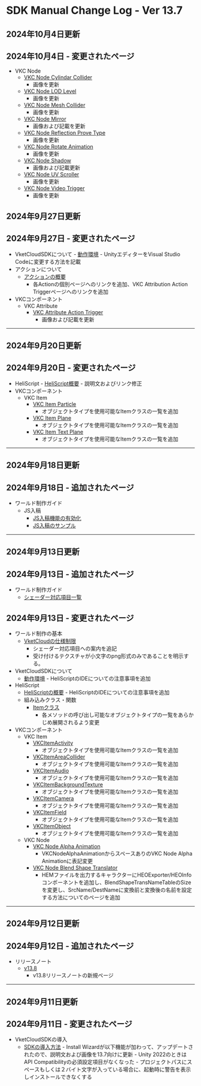 # SDK Manual Change Log - Ver 13.7

## 2024年10月4日更新

## 2024年10月4日 - 変更されたページ
- VKC Node
    - [VKC Node Cylindar Collider](https://vrhikky.github.io/VketCloudSDK_Documents/13.7/VKCComponents/VKCNodeCylinderCollider.html)
        - 画像を更新
    - [VKC Node LOD Level](https://vrhikky.github.io/VketCloudSDK_Documents/13.7/VKCComponents/VKCNodeLODLevel.html)
        - 画像を更新
    - [VKC Node Mesh Collider](https://vrhikky.github.io/VketCloudSDK_Documents/13.7/VKCComponents/VKCNodeMeshCollider.html)
        - 画像を更新
    - [VKC Node Mirror](https://vrhikky.github.io/VketCloudSDK_Documents/13.7/VKCComponents/VKCNodeMirror.html)
        - 画像および記載を更新
    - [VKC Node Reflection Prove Type](https://vrhikky.github.io/VketCloudSDK_Documents/13.7/VKCComponents/VKCNodeReflectionProbeType.html)
        - 画像を更新
    - [VKC Node Rotate Animation](https://vrhikky.github.io/VketCloudSDK_Documents/13.7/VKCComponents/VKCNodeRotateAnimation.html)
        - 画像を更新
    - [VKC Node Shadow](https://vrhikky.github.io/VketCloudSDK_Documents/13.7/VKCComponents/VKCNodeShadow.html)
        - 画像および記載更新
    - [VKC Node UV Scroller](https://vrhikky.github.io/VketCloudSDK_Documents/13.7/VKCComponents/VKCNodeUVScroller.html)
        - 画像を更新
    - [VKC Node Video Trigger](https://vrhikky.github.io/VketCloudSDK_Documents/13.7/VKCComponents/VKCNodeVideoTrigger.html)
        - 画像を更新

## 2024年9月27日更新

## 2024年9月27日 - 変更されたページ

- VketCloudSDKについて
      - [動作環境](https://vrhikky.github.io/VketCloudSDK_Documents/13.7/AboutVketCloudSDK/OperatingEnvironment.html)
          - UnityエディターをVisual Studio Codeに変更する方法を記載
- アクションについて
    - [アクションの概要](https://vrhikky.github.io/VketCloudSDK_Documents/13.7/Actions/ActionsOverview.html)
        - 各Actionの個別ページへのリンクを追加、VKC Attribution Action Triggerページへのリンクを追加
- VKCコンポーネント
    - VKC Attribute
        - [VKC Attribute Action Trigger](https://vrhikky.github.io/VketCloudSDK_Documents/13.7/VKCComponents/VKCAttributeActionTrigger.html)
            - 画像および記載を更新

---

## 2024年9月20日更新

## 2024年9月20日 - 変更されたページ

- HeliScript
      - [HeliScript概要](https://vrhikky.github.io/VketCloudSDK_Documents/13.7/hs/hs_overview.html)
          - 説明文およびリンク修正
- VKCコンポーネント
    - VKC Item
        - [VKC Item Particle](https://vrhikky.github.io/VketCloudSDK_Documents/13.4/en/VKCComponents/VKCItemParticle.html)
            - オブジェクトタイプを使用可能なItemクラスの一覧を追加
        - [VKC Item Plane](https://vrhikky.github.io/VketCloudSDK_Documents/13.4/VKCComponents/VKCItemPlane.html)
            - オブジェクトタイプを使用可能なItemクラスの一覧を追加
        - [VKC Item Text Plane](https://vrhikky.github.io/VketCloudSDK_Documents/13.4/VKCComponents/VKCItemPlane.html)
            - オブジェクトタイプを使用可能なItemクラスの一覧を追加

---

## 2024年9月18日更新

## 2024年9月18日 - 追加されたページ

- ワールド制作ガイド
  - JS入稿
    - [JS入稿機能の有効化](https://vrhikky.github.io/VketCloudSDK_Documents/13.7/WorldMakingGuide/JsUpload.html)
    - [JS入稿のサンプル](https://vrhikky.github.io/VketCloudSDK_Documents/13.7/WorldMakingGuide/JsUpload_Sample.html)

---

## 2024年9月13日更新

## 2024年9月13日 - 追加されたページ

- ワールド制作ガイド
  - [シェーダー対応項目一覧](https://vrhikky.github.io/VketCloudSDK_Documents/13.7/WorldMakingGuide/ShaderAvailability.html)

## 2024年9月13日 - 変更されたページ

- ワールド制作の基本
  - [VketCloudの仕様制限](https://vrhikky.github.io/VketCloudSDK_Documents/13.7/WorldMakingGuide/UnityGuidelines.html)
    - シェーダー対応項目への案内を追記
    - 受け付けるテクスチャが小文字のpng形式のみであることを明示する。
- VketCloudSDKについて
  - [動作環境](https://vrhikky.github.io/VketCloudSDK_Documents/13.7/AboutVketCloudSDK/OperatingEnvironment.html)
        - HeliScriptのIDEについての注意事項を追加
- HeliScript
  - [HeliScriptの概要](https://vrhikky.github.io/VketCloudSDK_Documents/13.7/HeliScript/Overview.html)
        - HeliScriptのIDEについての注意事項を追加
  - 組み込みクラス・関数
      - [Itemクラス](https://vrhikky.github.io/VketCloudSDK_Documents/13.7/hs/hs_class_item.html)
          - 各メソッドの呼び出し可能なオブジェクトタイプの一覧をあらかじめ展開されるよう変更
- VKCコンポーネント
    - VKC Item
        - [VKCItemActivity](https://vrhikky.github.io/VketCloudSDK_Documents/13.7/VKCComponents/VKCItemActivity.html)
            - オブジェクトタイプを使用可能なItemクラスの一覧を追加
        - [VKCItemAreaCollider](https://vrhikky.github.io/VketCloudSDK_Documents/13.7/VKCComponents/VKCItemAreaCollider.html)
            - オブジェクトタイプを使用可能なItemクラスの一覧を追加
        - [VKCItemAudio](https://vrhikky.github.io/VketCloudSDK_Documents/13.7/VKCComponents/VKCItemAudio.html)
            - オブジェクトタイプを使用可能なItemクラスの一覧を追加
        - [VKCItemBackgroundTexture](https://vrhikky.github.io/VketCloudSDK_Documents/13.7/VKCComponents/VKCItemBackgroundTexture.html)
            - オブジェクトタイプを使用可能なItemクラスの一覧を追加
        - [VKCItemCamera](https://vrhikky.github.io/VketCloudSDK_Documents/13.7/VKCComponents/VKCItemCamera.html)
            - オブジェクトタイプを使用可能なItemクラスの一覧を追加
        - [VKCItemField](https://vrhikky.github.io/VketCloudSDK_Documents/13.7/VKCComponents/VKCItemField.html)
            - オブジェクトタイプを使用可能なItemクラスの一覧を追加
        - [VKCItemObject](https://vrhikky.github.io/VketCloudSDK_Documents/13.7/VKCComponents/VKCItemObject.html)
            - オブジェクトタイプを使用可能なItemクラスの一覧を追加
    - VKC Node
        - [VKC Node Alpha Animation](https://vrhikky.github.io/VketCloudSDK_Documents/13.7/VKCComponents/VKCNodeAlphaAnimation.html)
            - VKCNodeAlphaAnimationからスペースありのVKC Node Alpha Animationに表記変更
        - [VKC Node Blend Shape Translator](https://vrhikky.github.io/VketCloudSDK_Documents/13.7/VKCComponents/VKCNodeBlendShapeTranslator.html)
            - HEMファイルを出力するキャラクターにHEOExporter/HEOInfoコンポーネントを追加し、BlendShapeTransNameTableのSizeを変更し、SrcName/DestNameに変換前と変換後の名前を設定する方法についてのページを追加

---

## 2024年9月12日更新

## 2024年9月12日 - 追加されたページ

- リリースノート
  - [v13.8](https://vrhikky.github.io/VketCloudSDK_Documents/13.7/releasenote/releasenote-13.8.html)
    - v13.8リリースノートの新規ページ
    
---

## 2024年9月11日更新

## 2024年9月11日 - 変更されたページ

- VketCloudSDKの導入
  - [SDKの導入方法](https://vrhikky.github.io/VketCloudSDK_Documents/13.7/AboutVketCloudSDK/SetupSDK_external.html)
        - Install Wizardが以下機能が加わって、アップデートされたので、説明文および画像を13.7向けに更新
           - Unity 2022のときはAPI Compatibilityの必須設定項目がなくなった
           - プロジェクトパスにスペースもしくは２バイト文字が入っている場合に、起動時に警告を表示しインストールできなくする